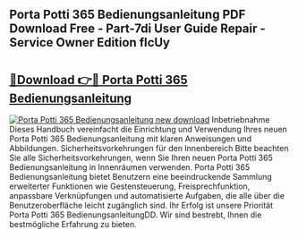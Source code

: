 ## Porta Potti 365 Bedienungsanleitung PDF Download Free - Part-7di User Guide Repair - Service Owner Edition fIcUy

# <h2><a href="http://df50ywb.blite.top/?on=Porta+Potti+365+Bedienungsanleitung">🔗Download 👉🔴 Porta Potti 365 Bedienungsanleitung</a></h2>

[![Porta Potti 365 Bedienungsanleitung new download](https://i.imgur.com/lujVjoI.png)](http://df50ywb.blite.top/?on=Porta+Potti+365+Bedienungsanleitung)
Inbetriebnahme Dieses Handbuch vereinfacht die Einrichtung und Verwendung Ihres neuen Porta Potti 365 Bedienungsanleitung mit klaren Anweisungen und Abbildungen. Sicherheitsvorkehrungen für den Innenbereich Bitte beachten Sie alle Sicherheitsvorkehrungen, wenn Sie Ihren neuen Porta Potti 365 Bedienungsanleitung in Innenräumen verwenden. Porta Potti 365 Bedienungsanleitung bietet Benutzern eine beeindruckende Sammlung erweiterter Funktionen wie Gestensteuerung, Freisprechfunktion, anpassbare Verknüpfungen und automatisierte Aufgaben, die alle über die Benutzeroberfläche leicht zugänglich sind. Ihr Erfolg ist unsere Priorität Porta Potti 365 BedienungsanleitungDD. Wir sind bestrebt, Ihnen die bestmögliche Erfahrung zu bieten.
